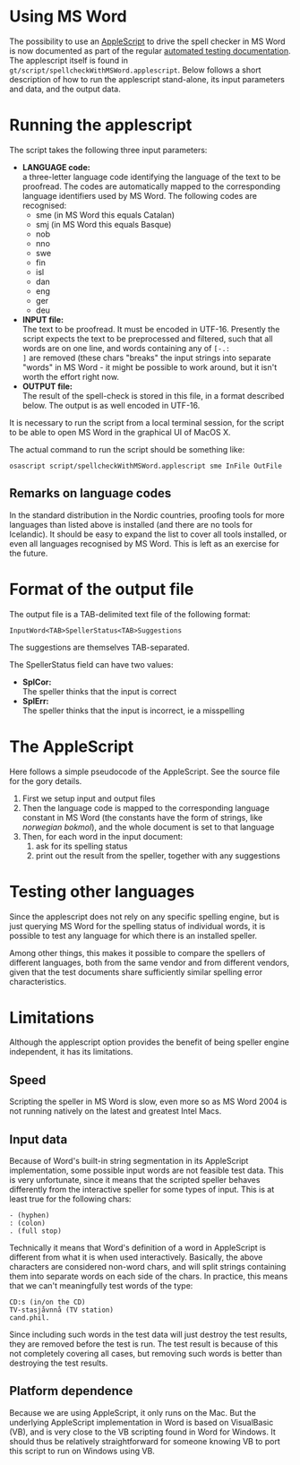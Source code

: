 Using MS Word
=============

The possibility to use an
[AppleScript](http://www.apple.com/macosx/features/applescript/) to
drive the spell checker in MS Word is now documented as part of the
regular [automated testing documentation](howtotest.html). The
applescript itself is found in
`gt/script/spellcheckWithMSWord.applescript`. Below follows a short
description of how to run the applescript stand-alone, its input
parameters and data, and the output data.

Running the applescript
=======================

The script takes the following three input parameters:

-   **LANGUAGE code:**  
    a three-letter language code identifying the language of the text to
    be proofread. The codes are automatically mapped to the
    corresponding language identifiers used by MS Word. The following
    codes are recognised:
    -   sme (in MS Word this equals Catalan)
    -   smj (in MS Word this equals Basque)
    -   nob
    -   nno
    -   swe
    -   fin
    -   isl
    -   dan
    -   eng
    -   ger
    -   deu
-   **INPUT file:**  
    The text to be proofread. It must be encoded in UTF-16. Presently
    the script expects the text to be preprocessed and filtered, such
    that all words are on one line, and words containing any of
    `[-.:                ]` are removed (these chars "breaks" the input
    strings into separate "words" in MS Word - it might be possible to
    work around, but it isn't worth the effort right now.
-   **OUTPUT file:**  
    The result of the spell-check is stored in this file, in a format
    described below. The output is as well encoded in UTF-16.

It is necessary to run the script from a local terminal session, for the
script to be able to open MS Word in the graphical UI of MacOS X.

The actual command to run the script should be something like:

    osascript script/spellcheckWithMSWord.applescript sme InFile OutFile

Remarks on language codes
-------------------------

In the standard distribution in the Nordic countries, proofing tools for
more languages than listed above is installed (and there are no tools
for Icelandic). It should be easy to expand the list to cover all tools
installed, or even all languages recognised by MS Word. This is left as
an exercise for the future.

Format of the output file
=========================

The output file is a TAB-delimited text file of the following format:

    InputWord<TAB>SpellerStatus<TAB>Suggestions

The suggestions are themselves TAB-separated.

The SpellerStatus field can have two values:

-   **SplCor:**  
    The speller thinks that the input is correct
-   **SplErr:**  
    The speller thinks that the input is incorrect, ie a misspelling

The AppleScript
===============

Here follows a simple pseudocode of the AppleScript. See the source file
for the gory details.

1.  First we setup input and output files
2.  Then the language code is mapped to the corresponding language
    constant in MS Word (the constants have the form of strings, like
    *norwegian bokmol*), and the whole document is set to that language
3.  Then, for each word in the input document:
    1.  ask for its spelling status
    2.  print out the result from the speller, together with any
        suggestions

Testing other languages
=======================

Since the applescript does not rely on any specific spelling engine, but
is just querying MS Word for the spelling status of individual words, it
is possible to test any language for which there is an installed
speller.

Among other things, this makes it possible to compare the spellers of
different languages, both from the same vendor and from different
vendors, given that the test documents share sufficiently similar
spelling error characteristics.

Limitations
===========

Although the applescript option provides the benefit of being speller
engine independent, it has its limitations.

Speed
-----

Scripting the speller in MS Word is slow, even more so as MS Word 2004
is not running natively on the latest and greatest Intel Macs.

Input data
----------

Because of Word's built-in string segmentation in its AppleScript
implementation, some possible input words are not feasible test data.
This is very unfortunate, since it means that the scripted speller
behaves differently from the interactive speller for some types of
input. This is at least true for the following chars:

    - (hyphen)
    : (colon)
    . (full stop)

Technically it means that Word's definition of a word in AppleScript is
different from what it is when used interactively. Basically, the above
characters are considered non-word chars, and will split strings
containing them into separate words on each side of the chars. In
practice, this means that we can't meaningfully test words of the type:

    CD:s (in/on the CD)
    TV-stasjåvnnå (TV station)
    cand.phil.

Since including such words in the test data will just destroy the test
results, they are removed before the test is run. The test result is
because of this not completely covering all cases, but removing such
words is better than destroying the test results.

Platform dependence
-------------------

Because we are using AppleScript, it only runs on the Mac. But the
underlying AppleScript implementation in Word is based on VisualBasic
(VB), and is very close to the VB scripting found in Word for Windows.
It should thus be relatively straightforward for someone knowing VB to
port this script to run on Windows using VB.
